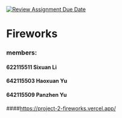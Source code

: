 [![Review Assignment Due Date](https://classroom.github.com/assets/deadline-readme-button-22041afd0340ce965d47ae6ef1cefeee28c7c493a6346c4f15d667ab976d596c.svg)](https://classroom.github.com/a/-nNwCPKQ)

# **Fireworks**

### **members:**

#### 622115511 Sixuan Li

#### 642115503 Haoxuan Yu

#### 642115509 Panzhen Yu

####https://project-2-fireworks.vercel.app/
